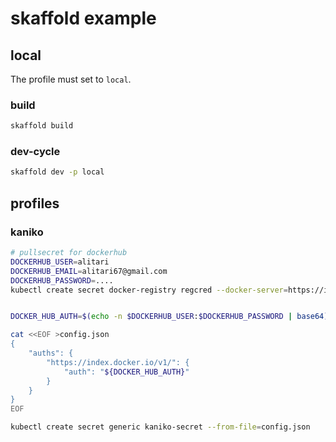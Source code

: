 # skaffold example

## local
The profile must set to `local`.

### build

```bash
skaffold build
```

###  dev-cycle


```bash
skaffold dev -p local
```

## profiles

### kaniko

```bash
# pullsecret for dockerhub
DOCKERHUB_USER=alitari
DOCKERHUB_EMAIL=alitari67@gmail.com
DOCKERHUB_PASSWORD=....
kubectl create secret docker-registry regcred --docker-server=https://index.docker.io/v1/ --docker-username=$DOCKERHUB_USER --docker-password=$DOCKERHUB_PASSWORD --docker-email=alitari67@gmail.com


DOCKER_HUB_AUTH=$(echo -n $DOCKERHUB_USER:$DOCKERHUB_PASSWORD | base64)

cat <<EOF >config.json
{
    "auths": {
        "https://index.docker.io/v1/": {
            "auth": "${DOCKER_HUB_AUTH}"
        }
    }
}
EOF

kubectl create secret generic kaniko-secret --from-file=config.json



```

